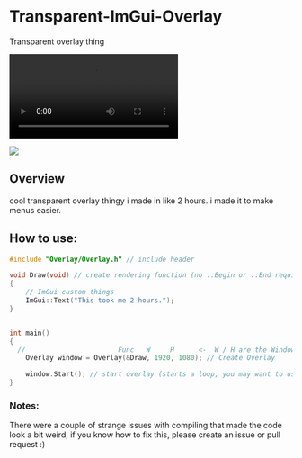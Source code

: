 # Transparent-ImGui-Overlay

Transparent overlay thing

![](Demo/DemoVideo.mp4)

![](Demo/Demo.png)

## Overview

cool transparent overlay thingy i made in like 2 hours. i made it to make menus easier.

## How to use:

```cpp
#include "Overlay/Overlay.h" // include header

void Draw(void) // create rendering function (no ::Begin or ::End required)
{
	// ImGui custom things
	ImGui::Text("This took me 2 hours.");
}


int main()
{
  //                       Func   W     H      <-  W / H are the Window dimensions, not overlay.
	Overlay window = Overlay(&Draw, 1920, 1080); // Create Overlay

	window.Start(); // start overlay (starts a loop, you may want to use a thread to continue in main)
}
```

### Notes:

There were a couple of strange issues with compiling that made the code look a bit weird, if you know how to fix this, please create an issue or pull request :)
